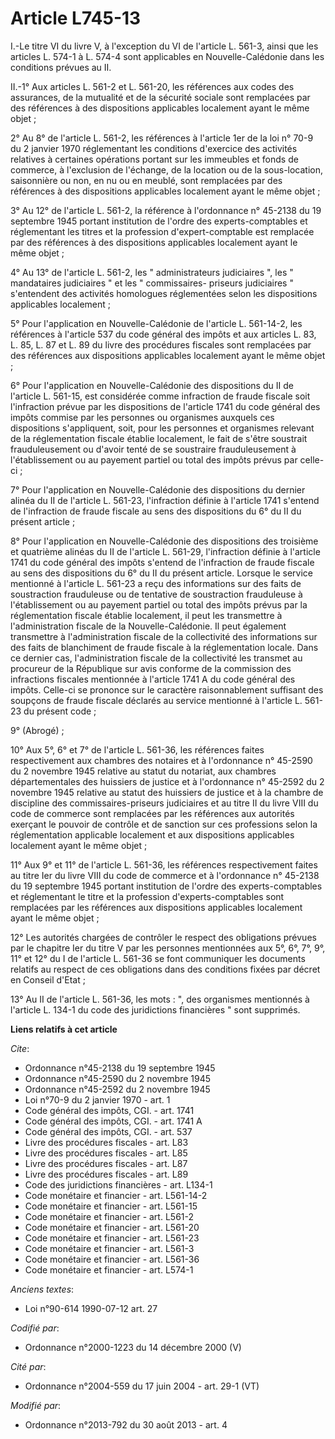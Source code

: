 # Article L745-13

I.-Le titre VI du livre V, à l'exception du VI de l'article L. 561-3, ainsi que les articles L. 574-1 à L. 574-4 sont
applicables en Nouvelle-Calédonie dans les conditions prévues au II. 

II.-1° Aux articles L. 561-2 et L. 561-20, les références aux codes des assurances, de la mutualité et de la sécurité sociale
sont remplacées par des références à des dispositions applicables localement ayant le même objet ; 

2° Au 8° de l'article L. 561-2, les références à l'article 1er de la loi n° 70-9 du 2 janvier 1970 réglementant les
conditions d'exercice des activités relatives à certaines opérations portant sur les immeubles et fonds de commerce, à
l'exclusion de l'échange, de la location ou de la sous-location, saisonnière ou non, en nu ou en meublé, sont remplacées par
des références à des dispositions applicables localement ayant le même objet ; 

3° Au 12° de l'article L. 561-2, la référence à l'ordonnance n° 45-2138 du 19 septembre 1945 portant institution de l'ordre
des experts-comptables et réglementant les titres et la profession d'expert-comptable est remplacée par des références à des
dispositions applicables localement ayant le même objet ; 

4° Au 13° de l'article L. 561-2, les " administrateurs judiciaires ", les " mandataires judiciaires " et les " commissaires-
priseurs judiciaires " s'entendent des activités homologues réglementées selon les dispositions applicables localement ; 

5° Pour l'application en Nouvelle-Calédonie de l'article L. 561-14-2, les références à l'article 537 du code général des
impôts et aux articles L. 83, L. 85, L. 87 et L. 89 du livre des procédures fiscales sont remplacées par des références aux
dispositions applicables localement ayant le même objet ; 

6° Pour l'application en Nouvelle-Calédonie des dispositions du II de l'article L. 561-15, est considérée comme infraction de
fraude fiscale soit l'infraction prévue par les dispositions de l'article 1741 du code général des impôts commise par les
personnes ou organismes auxquels ces dispositions s'appliquent, soit, pour les personnes et organismes relevant de la
réglementation fiscale établie localement, le fait de s'être soustrait frauduleusement ou d'avoir tenté de se soustraire
frauduleusement à l'établissement ou au payement partiel ou total des impôts prévus par celle-ci ; 

7° Pour l'application en Nouvelle-Calédonie des dispositions du dernier alinéa du II de l'article L. 561-23, l'infraction
définie à l'article 1741 s'entend de l'infraction de fraude fiscale au sens des dispositions du 6° du II du présent
article ; 

8° Pour l'application en Nouvelle-Calédonie des dispositions des troisième et quatrième alinéas du II de l'article L. 561-29,
l'infraction définie à l'article 1741 du code général des impôts s'entend de l'infraction de fraude fiscale au sens des
dispositions du 6° du II du présent article. Lorsque le service mentionné à l'article L. 561-23 a reçu des informations sur
des faits de soustraction frauduleuse ou de tentative de soustraction frauduleuse à l'établissement ou au payement partiel ou
total des impôts prévus par la réglementation fiscale établie localement, il peut les transmettre à l'administration fiscale
de la Nouvelle-Calédonie. Il peut également transmettre à l'administration fiscale de la collectivité des informations sur
des faits de blanchiment de fraude fiscale à la réglementation locale. Dans ce dernier cas, l'administration fiscale de la
collectivité les transmet au procureur de la République sur avis conforme de la commission des infractions fiscales
mentionnée à l'article 1741 A du code général des impôts. Celle-ci se prononce sur le caractère raisonnablement suffisant des
soupçons de fraude fiscale déclarés au service mentionné à l'article L. 561-23 du présent code ; 

9° (Abrogé) ; 

10° Aux 5°, 6° et 7° de l'article L. 561-36, les références faites respectivement aux chambres des notaires et à l'ordonnance
n° 45-2590 du 2 novembre 1945 relative au statut du notariat, aux chambres départementales des huissiers de justice et à
l'ordonnance n° 45-2592 du 2 novembre 1945 relative au statut des huissiers de justice et à la chambre de discipline des
commissaires-priseurs judiciaires et au titre II du livre VIII du code de commerce sont remplacées par les références aux
autorités exerçant le pouvoir de contrôle et de sanction sur ces professions selon la réglementation applicable localement et
aux dispositions applicables localement ayant le même objet ; 

11° Aux 9° et 11° de l'article L. 561-36, les références respectivement faites au titre Ier du livre VIII du code de commerce
et à l'ordonnance n° 45-2138 du 19 septembre 1945 portant institution de l'ordre des experts-comptables et réglementant le
titre et la profession d'experts-comptables sont remplacées par les références aux dispositions applicables localement ayant
le même objet ; 

12° Les autorités chargées de contrôler le respect des obligations prévues par le chapitre Ier du titre V par les personnes
mentionnées aux 5°, 6°, 7°, 9°, 11° et 12° du I de l'article L. 561-36 se font communiquer les documents relatifs au respect
de ces obligations dans des conditions fixées par décret en Conseil d'Etat ; 

13° Au II de l'article L. 561-36, les mots : ", des organismes mentionnés à l'article L. 134-1 du code des juridictions
financières " sont supprimés.

**Liens relatifs à cet article**

_Cite_:

  - Ordonnance n°45-2138 du 19 septembre 1945
  - Ordonnance n°45-2590 du 2 novembre 1945
  - Ordonnance n°45-2592 du 2 novembre 1945
  - Loi n°70-9 du 2 janvier 1970 - art. 1
  - Code général des impôts, CGI. - art. 1741
  - Code général des impôts, CGI. - art. 1741 A
  - Code général des impôts, CGI. - art. 537
  - Livre des procédures fiscales - art. L83
  - Livre des procédures fiscales - art. L85
  - Livre des procédures fiscales - art. L87
  - Livre des procédures fiscales - art. L89
  - Code des juridictions financières - art. L134-1
  - Code monétaire et financier - art. L561-14-2
  - Code monétaire et financier - art. L561-15
  - Code monétaire et financier - art. L561-2
  - Code monétaire et financier - art. L561-20
  - Code monétaire et financier - art. L561-23
  - Code monétaire et financier - art. L561-3
  - Code monétaire et financier - art. L561-36
  - Code monétaire et financier - art. L574-1

_Anciens textes_:

  - Loi n°90-614 1990-07-12 art. 27

_Codifié par_:

  - Ordonnance n°2000-1223 du 14 décembre 2000 (V)

_Cité par_:

  - Ordonnance n°2004-559 du 17 juin 2004 - art. 29-1 (VT)

_Modifié par_:

  - Ordonnance n°2013-792 du 30 août 2013 - art. 4
